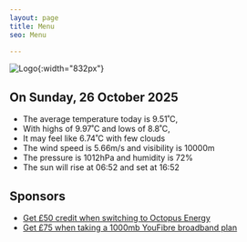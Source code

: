 ```yaml
---
layout: page
title: Menu
seo: Menu

---
```


![Logo](/images/logo.jpg){:width="832px"}

<!-- weather_marker starts -->
## On Sunday, 26 October 2025

- The average temperature today is 9.51˚C,
- With highs of 9.97˚C and lows of 8.8˚C,
- It may feel like 6.74˚C with few clouds
- The wind speed is 5.66m/s and visibility is 10000m
- The pressure is 1012hPa and humidity is 72%
- The sun will rise at 06:52 and set at 16:52

<!-- weather_marker ends -->

## Sponsors

- [Get £50 credit when switching to Octopus Energy](https://bit.ly/3oD1nnS)
- [Get £75 when taking a 1000mb YouFibre broadband plan](https://aklam.io/91zWhU?)

